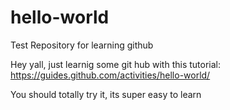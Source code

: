 # hello-world
Test Repository for learning github

Hey yall, just learnig some git hub with this tutorial:
  https://guides.github.com/activities/hello-world/

You should totally try it, its super easy to learn 
